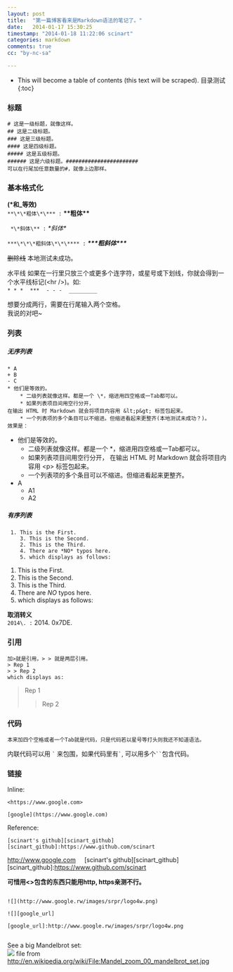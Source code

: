 ```yaml
---
layout: post
title:  "第一篇博客看来是Markdown语法的笔记了。"
date:   2014-01-17 15:30:25
timestamp: "2014-01-18 11:22:06 scinart"
categories: markdown
comments: true
cc: "by-nc-sa"

---
```


* This will become a table of contents (this text will be scraped). 目录测试
{:toc}

### 标题 ##
	# 这是一级标题，就像这样。
	## 这是二级标题。
	### 这是三级标题。
	#### 这是四级标题。
	##### 这是五级标题。
	###### 这是六级标题。#######################
	可以在行尾加任意数量的#，就像上边那样。

### 基本格式化
**(\*和\_等效)<br/>**
` **\*\*粗体\*\*** : ` **\*\*粗体\*\***

` *\*斜体\** :` *\*斜体\**

` ***\*\*\*粗斜体\*\*\**** : ` ***\*\*\*粗斜体\*\*\****

~~删除线~~ 本地测试未成功。

水平线 如果在一行里只放三个或更多个连字符，或星号或下划线，你就会得到一个水平线标记(&lt;hr /&gt;)。如:  
` * * * `&nbsp;&nbsp;&nbsp;&nbsp;` *** `&nbsp;&nbsp;&nbsp;&nbsp;` - - - `&nbsp;&nbsp;&nbsp;&nbsp;` _________ `

想要分成两行，需要在行尾输入两个空格。  
我说的对吧~
### 列表 ##

##### 无序列表
<pre><code>* A
+ B
- C
* 他们是等效的。
	* 二级列表就像这样。都是一个 \*，缩进用四空格或一Tab都可以。
	* 如果列表项目间用空行分开，
在输出 HTML 时 Markdown 就会将项目内容用 &amp;lt;p&amp;gt; 标签包起来。
	* 一个列表项的多个条目可以不缩进。但缩进看起来更整齐(本地测试未成功？)。
效果是：</code></pre>

* 他们是等效的。
	* 二级列表就像这样。都是一个 \*，缩进用四空格或一Tab都可以。
	* 如果列表项目间用空行分开，
在输出 HTML 时 Markdown 就会将项目内容用 &lt;p&gt; 标签包起来。
	* 一个列表项的多个条目可以不缩进。但缩进看起来更整齐。
* A
	* A1
	* A2

##### 有序列表
<pre><code>	1. This is the First.
	3. This is the Second.
	2. This is the Third.
	4. There are *NO* typos here.
	5. which displays as follows:</code></pre>

1. This is the First.
3. This is the Second.
2. This is the Third.
4. There are *NO* typos here.
5. which displays as follows:

**取消转义** <br/>
` 2014\. : ` 2014\. 0x7DE.

### 引用

<pre><code>加&gt;就是引用，&gt; &gt; 就是两层引用。
&gt; Rep 1
&gt; &gt; Rep 2
which displays as:</code></pre>
> Rep 1
> > Rep 2

### 代码

	本来加四个空格或者一个Tab就是代码，只是代码若以星号等打头则我还不知道语法。
内联代码可以用 `` ` `` 来包围，如果代码里有`` ` ``, 可以用多个``` `` ```包含代码。

### 链接

Inline:
<pre><code>&lt;https://www.google.com&gt;</code></pre>
<pre><code>[google](https://www.google.com)</code></pre>
Reference:
<pre><code>[scinart's github][scinart_github]<br/>[scinart_github]:https://www.github.com/scinart</code></pre>

<http://www.google.com>&nbsp;&nbsp;&nbsp;&nbsp;&nbsp;[scinart's github][scinart_github]
[scinart_github]:https://www.github.com/scinart

**可惜用<>包含的东西只能用http, https亲测不行。**

<pre><code>
![](http://www.google.rw/images/srpr/logo4w.png)<br/>
![][google_url]<br/>
[google_url]:http://www.google.rw/images/srpr/logo4w.png<br/>
</code></pre>

See a big Mandelbrot set:  
![](http://upload.wikimedia.org/wikipedia/commons/2/21/Mandel_zoom_00_mandelbrot_set.jpg)
file from <http://en.wikipedia.org/wiki/File:Mandel_zoom_00_mandelbrot_set.jpg>



